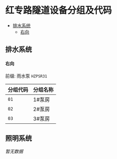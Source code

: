 # 红专路隧道设备分组及代码
- [排水系统](#排水系统)
  - [右向](#右向)

## 排水系统
#### 右向
前缀: 雨水泵 `HZPSR31`

分组代码 | 分组名称
--------|---------
`01` | 1#泵房
`02` | 2#泵房
`03` | 3#泵房

## 照明系统
*暂无数据*
